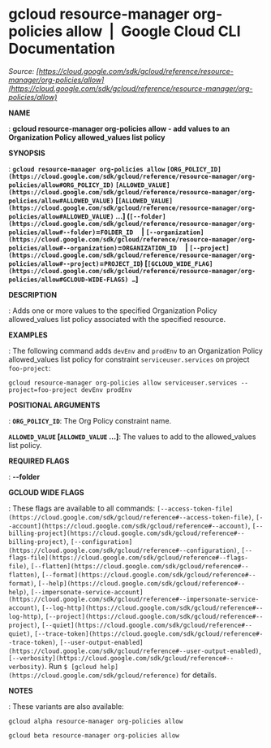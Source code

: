 # gcloud resource-manager org-policies allow  |  Google Cloud CLI Documentation

*Source: [https://cloud.google.com/sdk/gcloud/reference/resource-manager/org-policies/allow](https://cloud.google.com/sdk/gcloud/reference/resource-manager/org-policies/allow)*

**NAME**

: **gcloud resource-manager org-policies allow - add values to an Organization Policy allowed_values list policy**

**SYNOPSIS**

: **`gcloud resource-manager org-policies allow` `[ORG_POLICY_ID](https://cloud.google.com/sdk/gcloud/reference/resource-manager/org-policies/allow#ORG_POLICY_ID)` `[ALLOWED_VALUE](https://cloud.google.com/sdk/gcloud/reference/resource-manager/org-policies/allow#ALLOWED_VALUE)` [`[ALLOWED_VALUE](https://cloud.google.com/sdk/gcloud/reference/resource-manager/org-policies/allow#ALLOWED_VALUE)` …] (`[--folder](https://cloud.google.com/sdk/gcloud/reference/resource-manager/org-policies/allow#--folder)`=`FOLDER_ID`     | `[--organization](https://cloud.google.com/sdk/gcloud/reference/resource-manager/org-policies/allow#--organization)`=`ORGANIZATION_ID`     | `[--project](https://cloud.google.com/sdk/gcloud/reference/resource-manager/org-policies/allow#--project)`=`PROJECT_ID`) [`[GCLOUD_WIDE_FLAG](https://cloud.google.com/sdk/gcloud/reference/resource-manager/org-policies/allow#GCLOUD-WIDE-FLAGS) …`]**

**DESCRIPTION**

: Adds one or more values to the specified Organization Policy allowed_values list
policy associated with the specified resource.

**EXAMPLES**

: The following command adds `devEnv` and `prodEnv` to an
Organization Policy allowed_values list policy for constraint
`serviceuser.services` on project `foo-project`:

```
gcloud resource-manager org-policies allow serviceuser.services --project=foo-project devEnv prodEnv
```

**POSITIONAL ARGUMENTS**

: **`ORG_POLICY_ID`**:
The Org Policy constraint name.

**`ALLOWED_VALUE` [`ALLOWED_VALUE` …]**:
The values to add to the allowed_values list policy.

**REQUIRED FLAGS**

: **--folder**

**GCLOUD WIDE FLAGS**

: These flags are available to all commands: `[--access-token-file](https://cloud.google.com/sdk/gcloud/reference#--access-token-file)`,
`[--account](https://cloud.google.com/sdk/gcloud/reference#--account)`, `[--billing-project](https://cloud.google.com/sdk/gcloud/reference#--billing-project)`,
`[--configuration](https://cloud.google.com/sdk/gcloud/reference#--configuration)`,
`[--flags-file](https://cloud.google.com/sdk/gcloud/reference#--flags-file)`,
`[--flatten](https://cloud.google.com/sdk/gcloud/reference#--flatten)`, `[--format](https://cloud.google.com/sdk/gcloud/reference#--format)`, `[--help](https://cloud.google.com/sdk/gcloud/reference#--help)`, `[--impersonate-service-account](https://cloud.google.com/sdk/gcloud/reference#--impersonate-service-account)`,
`[--log-http](https://cloud.google.com/sdk/gcloud/reference#--log-http)`,
`[--project](https://cloud.google.com/sdk/gcloud/reference#--project)`, `[--quiet](https://cloud.google.com/sdk/gcloud/reference#--quiet)`, `[--trace-token](https://cloud.google.com/sdk/gcloud/reference#--trace-token)`, `[--user-output-enabled](https://cloud.google.com/sdk/gcloud/reference#--user-output-enabled)`,
`[--verbosity](https://cloud.google.com/sdk/gcloud/reference#--verbosity)`.
Run `$ [gcloud help](https://cloud.google.com/sdk/gcloud/reference)` for details.

**NOTES**

: These variants are also available:

```
gcloud alpha resource-manager org-policies allow
```

```
gcloud beta resource-manager org-policies allow
```